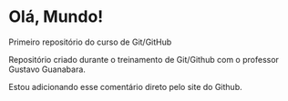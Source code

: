 # Olá, Mundo!
 Primeiro repositório do curso de Git/GitHub

 Repositório criado durante o treinamento de Git/Github com o professor Gustavo Guanabara.

 Estou adicionando esse comentário direto pelo site do Github.
